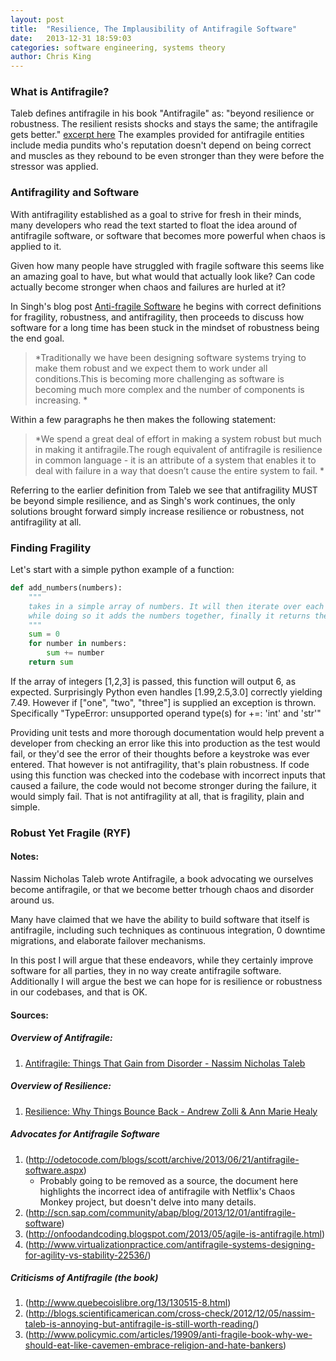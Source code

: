 ```yaml
---
layout: post
title:  "Resilience, The Implausibility of Antifragile Software"
date:   2013-12-31 18:59:03
categories: software engineering, systems theory
author: Chris King
---
```


### What is Antifragile?

Taleb defines antifragile in his book "Antifragile" as: "beyond resilience or robustness. The resilient resists shocks and stays the same; the antifragile gets better." [excerpt here](http://www.fooledbyrandomness.com/prologue.pdf) The examples provided for antifragile entities include media pundits who's reputation doesn't depend on being correct and muscles as they rebound to be even stronger than they were before the stressor was applied.

### Antifragility and Software

With antifragility established as a goal to strive for fresh in their minds, many developers who read the text started to float the idea around of antifragile software, or software that becomes more powerful when chaos is applied to it.

Given how many people have struggled with fragile software this seems like an amazing goal to have, but what would that actually look like? Can code actually become stronger when chaos and failures are hurled at it?

In Singh's blog post [Anti-fragile Software](http://scn.sap.com/community/abap/blog/2013/12/01/antifragile-software) he begins with correct definitions for fragility, robustness, and antifragility, then proceeds to discuss how software for a long time has been stuck in the mindset of robustness being the end goal.

> *Traditionally we have been designing software systems trying to make them robust and we expect them to work under all conditions.This is becoming more challenging as software is becoming much more complex and the number of components is increasing. *

Within a few paragraphs he then makes the following statement: 

> *We spend a great deal of effort in making a system robust but much in making it antifragile.The rough equivalent of antifragile is resilience in common language - it is an attribute of a system that enables it to deal with failure in a way that doesn’t cause the entire system to fail. *

Referring to the earlier definition from Taleb we see that antifragility MUST be beyond simple resilience, and as Singh's work continues, the only solutions brought forward simply increase resilience or robustness, not antifragility at all. 


### Finding Fragility

Let's start with a simple python example of a function:

```python
def add_numbers(numbers):
    """
    takes in a simple array of numbers. It will then iterate over each number,
    while doing so it adds the numbers together, finally it returns the result.
    """
    sum = 0
    for number in numbers:
        sum += number
    return sum
```

If the array of integers [1,2,3] is passed, this function will output 6, as expected. Surprisingly Python even handles [1.99,2.5,3.0] correctly yielding 7.49. However if ["one", "two", "three"] is supplied an exception is thrown. Specifically "TypeError: unsupported operand type(s) for +=: 'int' and 'str'" 

Providing unit tests and more thorough documentation would help prevent a developer from checking an error like this into production as the test would fail, or they'd see the error of their thoughts before a keystroke was ever entered. That however is not antifragility, that's plain robustness. If code using this function was checked into the codebase with incorrect inputs that caused a failure, the code would not become stronger during the failure, it would simply fail. That is not antifragility at all, that is fragility, plain and simple.

### Robust Yet Fragile (RYF)



#### Notes:

Nassim Nicholas Taleb wrote Antifragile, a book advocating we ourselves become antifragile, or that we become better trhough chaos and disorder around us.

Many have claimed that we have the ability to build software that itself is antifragile, including such techniques as continuous integration, 0 downtime migrations, and elaborate failover mechanisms. 

In this post I will argue that these endeavors, while they certainly improve software for all parties, they in no way create antifragile software. Additionally I will argue the best we can hope for is resilience or robustness in our codebases, and that is OK.


#### Sources: 

##### Overview of Antifragile:

1. [Antifragile: Things That Gain from Disorder - Nassim Nicholas Taleb](http://www.amazon.com/Antifragile-Things-That-Gain-Disorder/dp/1400067820/ref=sr_1_1?ie=UTF8&qid=1388748417&sr=8-1&keywords=antifragile)

##### Overview of Resilience:

1. [Resilience: Why Things Bounce Back - Andrew Zolli & Ann Marie Healy](http://www.amazon.com/Resilience-Why-Things-Bounce-Back/dp/1451683812/ref=tmm_pap_swatch_0?_encoding=UTF8&sr=8-1&qid=1388748431)

##### Advocates for Antifragile Software

1. (http://odetocode.com/blogs/scott/archive/2013/06/21/antifragile-software.aspx)
    * Probably going to be removed as a source, the document here highlights the incorrect idea of antifragile with Netflix's Chaos Monkey project, but doesn't delve into many details.
2. (http://scn.sap.com/community/abap/blog/2013/12/01/antifragile-software)
3. (http://onfoodandcoding.blogspot.com/2013/05/agile-is-antifragile.html)
4. (http://www.virtualizationpractice.com/antifragile-systems-designing-for-agility-vs-stability-22536/)

##### Criticisms of Antifragile (the book)

1. (http://www.quebecoislibre.org/13/130515-8.html)
2. (http://blogs.scientificamerican.com/cross-check/2012/12/05/nassim-taleb-is-annoying-but-antifragile-is-still-worth-reading/)
3. (http://www.policymic.com/articles/19909/anti-fragile-book-why-we-should-eat-like-cavemen-embrace-religion-and-hate-bankers)



